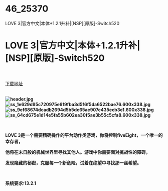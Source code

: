 # 46_25370
LOVE 3|官方中文|本体+1.2.1升补|[NSP][原版]-Switch520
# LOVE 3|官方中文|本体+1.2.1升补|[NSP][原版]-Switch520
 <br/></br>
[下载地址](https://www.switch520.cc/article/25370 "下载地址")
<br/></br>

<p><strong><img title="header.jpg" src="https://www.switch520.cc/muke_img/2021_12_09_5f46e857a9400.jpg" alt="header.jpg"></strong><br>
<strong><img title="ss_1e629d95c720975e6f9fba3d5f6f5da6522bae76.600x338.jpg" src="https://www.switch520.cc/muke_img/2021_12_09_e782bb00cb436.jpg" alt="ss_1e629d95c720975e6f9fba3d5f6f5da6522bae76.600x338.jpg"></strong><br>
<strong><img title="ss_9ef68674dcadb2694d5b5dc65ae907c435ecb3e1.600x338.jpg" src="https://www.switch520.cc/muke_img/2021_12_09_edadaa5d06293.jpg" alt="ss_9ef68674dcadb2694d5b5dc65ae907c435ecb3e1.600x338.jpg"></strong><br>
<strong><img title="ss_64cd675e1d14e5fa55b602ea30f5ae3b55c5cfa8.600x338.jpg" src="https://www.switch520.cc/muke_img/2021_12_09_ddc1c2f6a7ae9.jpg" alt="ss_64cd675e1d14e5fa55b602ea30f5ae3b55c5cfa8.600x338.jpg">&nbsp;</strong></p>
<p>&nbsp;</p>
<p><strong>LOVE 3是一个需要精确操作的平台动作类游戏，你将控制fiveEight，一个唯一的幸存者，</strong></p>
<p><strong>他将在末日般的机械世界里寻找其他人。游戏中你需要面对挑战性的障碍，</strong></p>
<p><strong>发现隐藏的秘密，克服每一个新危险，试着在绝望中寻找那一丝希望。</strong></p>
<p>&nbsp;</p>
<p><strong>系统要求:13.2.1</strong></p>



